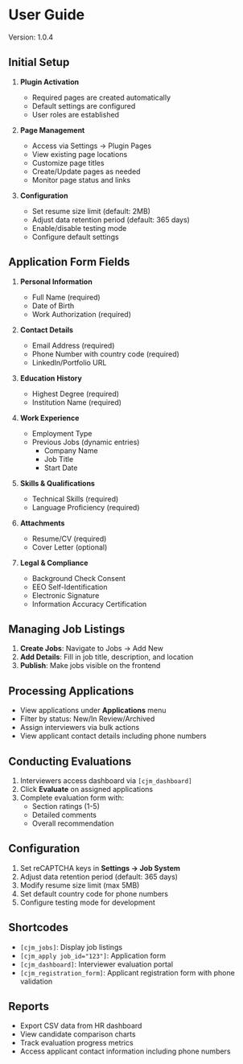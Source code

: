 # User Guide
Version: 1.0.4

## Initial Setup
1. **Plugin Activation**
   - Required pages are created automatically
   - Default settings are configured
   - User roles are established

2. **Page Management**
   - Access via Settings → Plugin Pages
   - View existing page locations
   - Customize page titles
   - Create/Update pages as needed
   - Monitor page status and links

3. **Configuration**
   - Set resume size limit (default: 2MB)
   - Adjust data retention period (default: 365 days)
   - Enable/disable testing mode
   - Configure default settings

## Application Form Fields
1. **Personal Information**
   - Full Name (required)
   - Date of Birth
   - Work Authorization (required)

2. **Contact Details**
   - Email Address (required)
   - Phone Number with country code (required)
   - LinkedIn/Portfolio URL

3. **Education History**
   - Highest Degree (required)
   - Institution Name (required)

4. **Work Experience**
   - Employment Type
   - Previous Jobs (dynamic entries)
     - Company Name
     - Job Title
     - Start Date

5. **Skills & Qualifications**
   - Technical Skills (required)
   - Language Proficiency (required)

6. **Attachments**
   - Resume/CV (required)
   - Cover Letter (optional)

7. **Legal & Compliance**
   - Background Check Consent
   - EEO Self-Identification
   - Electronic Signature
   - Information Accuracy Certification

## Managing Job Listings
1. **Create Jobs**: Navigate to Jobs → Add New
2. **Add Details**: Fill in job title, description, and location
3. **Publish**: Make jobs visible on the frontend

## Processing Applications
- View applications under **Applications** menu
- Filter by status: New/In Review/Archived
- Assign interviewers via bulk actions
- View applicant contact details including phone numbers

## Conducting Evaluations
1. Interviewers access dashboard via `[cjm_dashboard]`
2. Click **Evaluate** on assigned applications
3. Complete evaluation form with:
   - Section ratings (1-5)
   - Detailed comments
   - Overall recommendation

## Configuration
1. Set reCAPTCHA keys in **Settings → Job System**
2. Adjust data retention period (default: 365 days)
3. Modify resume size limit (max 5MB)
4. Set default country code for phone numbers
5. Configure testing mode for development

## Shortcodes
- `[cjm_jobs]`: Display job listings
- `[cjm_apply job_id="123"]`: Application form
- `[cjm_dashboard]`: Interviewer evaluation portal
- `[cjm_registration_form]`: Applicant registration form with phone validation

## Reports
- Export CSV data from HR dashboard
- View candidate comparison charts
- Track evaluation progress metrics
- Access applicant contact information including phone numbers